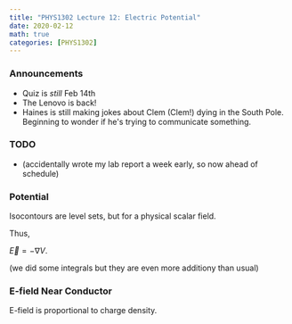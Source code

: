 ```yaml
---
title: "PHYS1302 Lecture 12: Electric Potential"
date: 2020-02-12
math: true 
categories: [PHYS1302]
---
```


### Announcements

- Quiz is *still* Feb 14th
- The Lenovo is back!
- Haines is still making jokes about Clem (Clem!) dying in the South Pole. Beginning to wonder if he's trying to communicate something.

### TODO

- (accidentally wrote my lab report a week early, so now ahead of schedule)

### Potential

Isocontours are level sets, but for a physical scalar field.

Thus, 

$\vec{E}=-\nabla V.$

(we did some integrals but they are even more additiony than usual)

### E-field Near Conductor

E-field is proportional to charge density.
